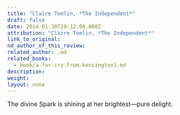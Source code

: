 ```yaml
---
title: "Claire Tomlin, *The Independent*"
draft: false
date: 2014-01-30T19:12:00.000Z
attribution: "Claire Tomlin, *The Independent*"
link_to_original:
nd_author_of_this_review:
related_author: .md
related_books:
  - book/a-far-cry-from-kensington1.md
description:
weight:
layout: none
---
```

The divine Spark is shining at her brightest—pure delight.

